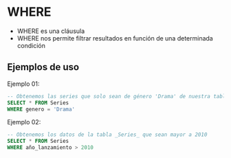 # WHERE

- WHERE es una cláusula
- WHERE nos permite filtrar resultados en función de una determinada condición

## Ejemplos de uso
Ejemplo 01:
```sql
-- Obtenemos las series que solo sean de género 'Drama' de nuestra tabla _**Series**_  
SELECT * FROM Series 
WHERE genero = 'Drama'
```
Ejemplo 02:
```sql
-- Obtenemos los datos de la tabla _Series_ que sean mayor a 2010 
SELECT * FROM Series 
WHERE año_lanzamiento > 2010
```